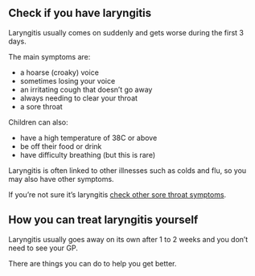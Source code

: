 ## Check if you have laryngitis

Laryngitis usually comes on suddenly and gets worse during the first 3 days.

The main symptoms are:

- a hoarse (croaky) voice
- sometimes losing your voice
- an irritating cough that doesn’t go away
- always needing to clear your throat
- a sore throat

Children can also:

- have a high temperature of 38C or above
- be off their food or drink
- have difficulty breathing (but this is rare)

Laryngitis is often linked to other illnesses such as colds and flu, so you
may also have other symptoms.

If you’re not sure it’s laryngitis [check other sore throat symptoms](/conditions/sore-throat).

## How you can treat laryngitis yourself

Laryngitis usually goes away on its own after 1 to 2 weeks and you don’t need
to see your GP.

There are things you can do to help you get better.
